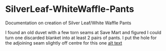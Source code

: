 # SilverLeaf-WhiteWaffle-Pants
Documentation on creation of Silver Leaf/White Waffle Pants

I found an old duvet with a few torn seams at Save Mart and figured I could turn one discarded blanket into at least 2 pairs of pants. I put the hole for the adjoining seam slightly off centre for this one
[alt text](link "text")
